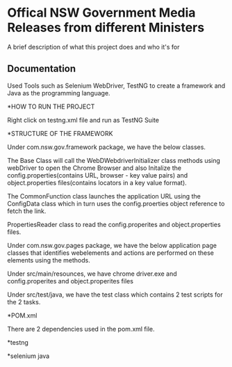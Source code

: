 
# Offical NSW Government Media Releases from different Ministers

A brief description of what this project does and who it's for


## Documentation

Used Tools such as Selenium WebDriver, TestNG to create a framework and Java as the programming language.

*HOW TO RUN THE PROJECT

Right click on testng.xml file and run as TestNG Suite

*STRUCTURE OF THE FRAMEWORK 

Under com.nsw.gov.framework package, we have the below classes.

The Base Class will call the WebDWebdriverInitializer class methods using webDriver to open the Chrome Browser and also Initalize the config.properties(contains URL, browser - key value pairs) and object.properties files(contains locators in a key value format).

The CommonFunction class launches the application URL using the ConfigData class which in turn uses the config.proerties object reference to fetch the link. 

PropertiesReader class to read the config.properites and object.properties files.

Under com.nsw.gov.pages package, we have the below application page classes that identifies webelements and actions are performed on these elements using the methods.

Under src/main/resounces, we have chrome driver.exe and config.properites and object.properites files

Under src/test/java, we have the test class which contains 2 test scripts for the 2 tasks. 

*POM.xml 

There are 2 dependencies used in the pom.xml file.

*testng

*selenium java






